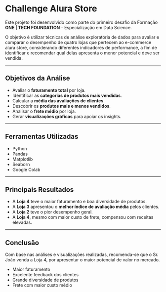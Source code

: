 # Challenge Alura Store

Este projeto foi desenvolvido como parte do primeiro desafio da Formação **ONE | TECH FOUNDATION** - Especialização em Data Science.

O objetivo é utilizar técnicas de análise exploratória de dados para avaliar e comparar o desempenho de quatro lojas que pertecem ao e-commerce alura store, considerando diferentes indicadores de performance, a fim de identificar e recomendar qual delas apresenta o menor potencial e deve ser vendida.

---

## Objetivos da Análise

- Avaliar o **faturamento total** por loja.
- Identificar as **categorias de produtos mais vendidas**.
- Calcular a **média das avaliações de clientes**.
- Descobrir os **produtos mais e menos vendidos**.
- Analisar o **frete médio** por loja.
- Gerar **visualizações gráficas** para apoiar os insights.

---

## Ferramentas Utilizadas

- Python
- Pandas
- Matplotlib
- Seaborn
- Google Colab

---

## Principais Resultados

- A **Loja 4** teve o maior faturamento e boa diversidade de produtos.
- A **Loja 3** apresentou o **melhor índice de avaliação média** pelos clientes.
- A **Loja 2** teve o pior desempenho geral.
- A **Loja 4**, mesmo com maior custo de frete, compensou com receitas elevadas.

---

## Conclusão

Com base nas análises e visualizações realizadas, recomenda-se que o Sr. João venda a Loja 4, por apresentar o maior potencial de valor no mercado.

- Maior faturamento  
- Excelente feedback dos clientes
- Grande diversidade de produtos
- Frete com maior custo médio






